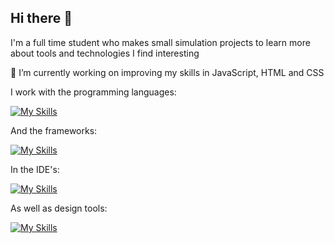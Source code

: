 ## Hi there 👋

I'm a full time student who makes small simulation projects to learn more about tools and technologies I find interesting

🌱 I’m currently working on improving my skills in JavaScript, HTML and CSS

I work with the programming languages:

[![My Skills](https://skillicons.dev/icons?i=py,opencv,c,js,html,css,r)](https://skillicons.dev)

And the frameworks:

[![My Skills](https://skillicons.dev/icons?i=opencv,np)](https://skillicons.dev)

In the IDE's:

[![My Skills](https://skillicons.dev/icons?i=vscode,pycharm)](https://skillicons.dev)

As well as design tools:

[![My Skills](https://skillicons.dev/icons?i=figma,webflow,ps,blender)](https://skillicons.dev)

<!--
**Rex-Hirst/Rex-Hirst** is a ✨ _special_ ✨ repository because its `README.md` (this file) appears on your GitHub profile.

Here are some ideas to get you started:

- 🔭 I’m currently working on ...
- 🌱 I’m currently learning ...
- 👯 I’m looking to collaborate on ...
- 🤔 I’m looking for help with ...
- 💬 Ask me about ...
- 📫 How to reach me: ...
- 😄 Pronouns: ...
- ⚡ Fun fact: ...
-->
